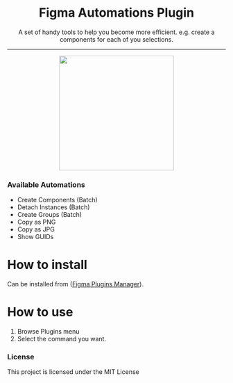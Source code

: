<h1 align="center"> Figma Automations Plugin </h1>

<p align="center"> A set of handy tools to help you become more efficient.  e.g. create a components for each of you selections. </p>

<hr/>

<p align="center">
<img src="https://cdes.github.io/figma-automations-plugin/dist/preview.png" height="264" />
</p>

<h3> Available Automations </h3>

- Create Components (Batch)
- Detach Instances (Batch)
- Create Groups (Batch)
- Copy as PNG
- Copy as JPG
- Show GUIDs


# How to install
Can be installed from ([Figma Plugins Manager](https://github.com/jachui/figma-plugin-manager)).

# How to use
1. Browse Plugins menu
1. Select the command you want.


<h3>License</h3>

This project is licensed under the MIT License
